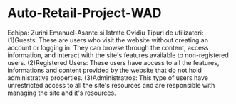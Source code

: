 # Auto-Retail-Project-WAD
Echipa: Zurini Emanuel-Asante si Istrate Ovidiu
Tipuri de utilizatori: 
(1)Guests: These are users who visit the website without creating an account or logging in. They can browse through the content, access information, and interact with the site's features available to non-registered users.
(2)Registered Users: These users have access to all the features, informations and content provided by the website that do not hold administrative properties.
(3)Administratros: This type of users have unrestricted access to all the site's resources and are responsible with managing the site and it's resources.
